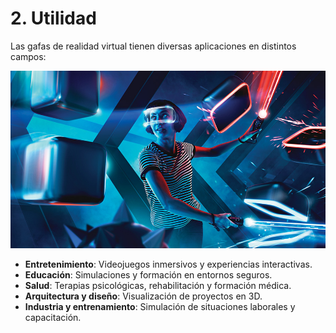# 2. Utilidad

Las gafas de realidad virtual tienen diversas aplicaciones en distintos campos:

![utilidad](img/utilidad.jpg)

- **Entretenimiento**: Videojuegos inmersivos y experiencias interactivas.
- **Educación**: Simulaciones y formación en entornos seguros.
- **Salud**: Terapias psicológicas, rehabilitación y formación médica.
- **Arquitectura y diseño**: Visualización de proyectos en 3D.
- **Industria y entrenamiento**: Simulación de situaciones laborales y capacitación.
